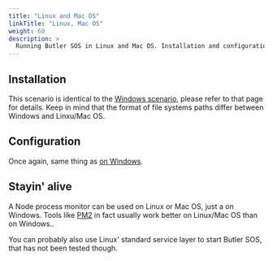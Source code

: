 ```yaml
---
title: "Linux and Mac OS"
linkTitle: "Linux, Mac OS"
weight: 60
description: >
  Running Butler SOS in Linux and Mac OS. Installation and configuration.
---
```


## Installation

This scenario is identical to the [Windows scenario](/docs/getting_started/install/native/windows/), please refer to that page for details. Keep in mind that the format of file systems paths differ between Windows and Linxu/Mac OS.

## Configuration

Once again, same thing as [on Windows](/docs/getting_started/install/native/windows/).

## Stayin' alive

A Node process monitor can be used on Linux or Mac OS, just a on Windows.
Tools like [PM2](http://pm2.keymetrics.io/) in fact usually work better on Linux/Mac OS than on Windows..

You can probably also use Linux' standard service layer to start Butler SOS, that has not been tested though.
